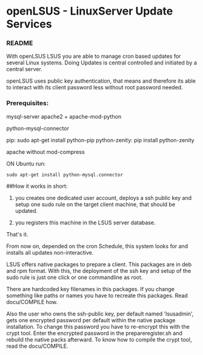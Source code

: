 # openLSUS - LinuxServer Update Services 
### README  

With openLSUS LSUS you are able to manage cron based 
updates for several Linux systems. Doing Updates is central controlled and initiated by 
a central server.  

openLSUS uses public key authentication, that means and therefore its able to 
interact with its client password less without root password needed.

### Prerequisites:

mysql-server
apache2 + apache-mod-python

python-mysql-connector



pip:  sudo apt-get install python-pip
python-zenity: pip install python-zenity

apache without mod-compress

ON Ubuntu run:

    sudo apt-get install python-mysql.connector




##How it works in short:
 
1. you creates one dedicated user account, deploys a ssh public key and 
   setup one sudo rule on the target client machine, that should be updated.

2. you registers this machine in the LSUS server database.

That's it. 

From now on, depended on the cron Schedule, this system looks for and installs all 
updates non-interactive.
 
LSUS offers native packages to prepare a client. This packages are in deb and 
rpm format.
With this, the deployment of the ssh key and setup of the sudo rule is just one 
click or one commandline as root. 

There are hardcoded key filenames in this packages. If you change something 
like paths or names you have to recreate this packages. Read docu/COMPILE how.

Also the user who owns the ssh-public key, per default named 'lsusadmin', gets 
one encrypted password per default within the native package installation.
To change this  password you have to re-encrypt this with the crypt tool.
Enter the encrypted password in the prepareregister.sh and rebuild the native
packs afterward. To know how to compile the crypt tool, read the docu/COMPILE. 

 
 



